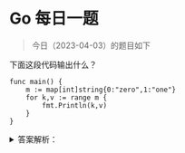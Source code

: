 # Go 每日一题

> 今日（2023-04-03）的题目如下

下面这段代码输出什么？

```golang
func main() {
	m := map[int]string{0:"zero",1:"one"}
	for k,v := range m {
		fmt.Println(k,v)
	}
}
```

<details>
<summary>答案解析：</summary>
<div>

参考答案及解析：

```
0 zero
1 one
// 或者
1 one
0 zero
```

map 的输出是无序的。

---

### 28楼

map遍历无序，判断map中某元素存在与否

```golang
value, ok := map[key]
```


</div>
</details>
